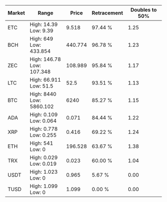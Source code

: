 | Market | Range | Price| Retracement | Doubles to 50% |
| --- | --- | --- | --- | --- |
| ETC | High: 14.39<br />Low: 9.39 | 9.518 | 97.44 % | 1.25 |
| BCH | High: 649<br />Low: 433.854 | 440.774 | 96.78 % | 1.23 |
| ZEC | High: 146.78<br />Low: 107.348 | 108.989 | 95.84 % | 1.17 |
| LTC | High: 66.911<br />Low: 51.5 | 52.5 | 93.51 % | 1.13 |
| BTC | High: 8440<br />Low: 5860.102 | 6240 | 85.27 % | 1.15 |
| ADA | High: 0.109<br />Low: 0.064 | 0.071 | 84.44 % | 1.22 |
| XRP | High: 0.778<br />Low: 0.255 | 0.416 | 69.22 % | 1.24 |
| ETH | High: 541<br />Low: 0 | 196.528 | 63.67 % | 1.38 |
| TRX | High: 0.029<br />Low: 0.019 | 0.023 | 60.00 % | 1.04 |
| USDT | High: 1.023<br />Low: 0 | 0.965 | 5.67 % | 0.00 |
| TUSD | High: 1.099<br />Low: 0 | 1.099 | 0.00 % | 0.00 |
